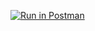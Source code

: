 [![Run in Postman](https://run.pstmn.io/button.svg)](https://app.getpostman.com/run-collection/fa1d7b5a9a3b7cf9987f#?env%5Bhw3%5D=W3sidHlwZSI6InRleHQiLCJlbmFibGVkIjp0cnVlLCJrZXkiOiJ1cmwiLCJ2YWx1ZSI6IiJ9XQ==)

